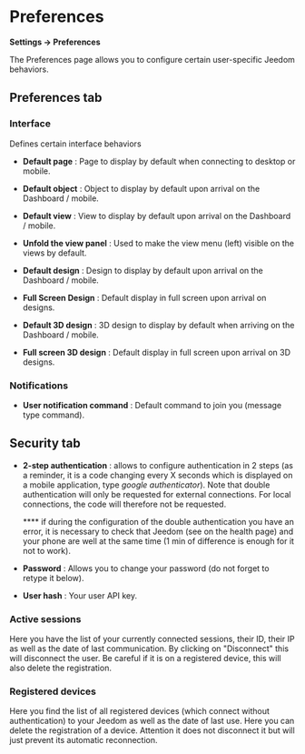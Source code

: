 # Preferences
**Settings → Preferences**

The Preferences page allows you to configure certain user-specific Jeedom behaviors.

## Preferences tab

### Interface

Defines certain interface behaviors

- **Default page** : Page to display by default when connecting to desktop or mobile.
- **Default object** : Object to display by default upon arrival on the Dashboard / mobile.

- **Default view** : View to display by default upon arrival on the Dashboard / mobile.
- **Unfold the view panel** : Used to make the view menu (left) visible on the views by default.

- **Default design** : Design to display by default upon arrival on the Dashboard / mobile.
- **Full Screen Design** : Default display in full screen upon arrival on designs.

- **Default 3D design** : 3D design to display by default when arriving on the Dashboard / mobile.
- **Full screen 3D design** : Default display in full screen upon arrival on 3D designs.

### Notifications

- **User notification command** : Default command to join you (message type command).

## Security tab

- **2-step authentication** : allows to configure authentication in 2 steps (as a reminder, it is a code changing every X seconds which is displayed on a mobile application, type *google authenticator*). Note that double authentication will only be requested for external connections. For local connections, the code will therefore not be requested.

  **** if during the configuration of the double authentication you have an error, it is necessary to check that Jeedom (see on the health page) and your phone are well at the same time (1 min of difference is enough for it not to work).

- **Password** : Allows you to change your password (do not forget to retype it below).

- **User hash** : Your user API key.

### Active sessions

Here you have the list of your currently connected sessions, their ID, their IP as well as the date of last communication. By clicking on &quot;Disconnect&quot; this will disconnect the user. Be careful if it is on a registered device, this will also delete the registration.

### Registered devices

Here you find the list of all registered devices (which connect without authentication) to your Jeedom as well as the date of last use.
Here you can delete the registration of a device. Attention it does not disconnect it but will just prevent its automatic reconnection.

